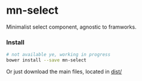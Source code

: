 # mn-select

Minimalist select component, agnostic to framworks.

<!-- See the [demo](http://codepen.io/darlanmendonca/full/JRGoxv) -->

<!-- [![preview demo](https://raw.githubusercontent.com/minimalist-components/mn-select/master/sources/example/mn-select.gif)](http://codepen.io/darlanmendonca/full/akgXQq)  -->

### Install

```sh
# not available ye, working in progress
bower install --save mn-select
```

Or just download the main files, located in [dist/](https://github.com/minimalist-components/mn-select/tree/master/dist)
